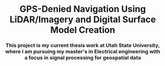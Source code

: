 <h1 align="center">GPS-Denied Navigation Using LiDAR/Imagery and Digital Surface Model Creation</h1>
<h3 align="center">This project is my current thesis work at Utah State University, where I am pursuing my master's in Electrical engineering with a focus in signal processing for geospatial data</h3>

